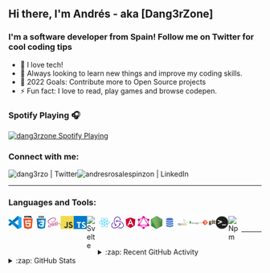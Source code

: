 ## Hi there, I'm Andrés - aka [Dang3rZone]

### I'm a software developer from Spain! Follow me on Twitter for cool coding tips

- 🔭 I love tech!
- 🌱 Always looking to learn new things and improve my coding skills.
- 🥅 2022 Goals: Contribute more to Open Source projects
- ⚡ Fun fact: I love to read, play games and browse codepen.

### Spotify Playing 🎧

[<img src="https://novatorem-dang3rzone.vercel.app/api/spotify-playing" alt="dang3rzone Spotify Playing" width="350" />](https://open.spotify.com/user/f87b185eab1e43118135b1c715207aee)

### Connect with me:

[<img align="left" alt="dang3rzo | Twitter" src="https://img.shields.io/badge/Twitter-1DA1F2?style=for-the-badge&logo=twitter&logoColor=white"/>][twitter]
[<img align="left" alt="andresrosalespinzon | LinkedIn" src="https://img.shields.io/badge/LinkedIn-0077B5?style=for-the-badge&logo=linkedin&logoColor=white"/>][linkedin]

<br />

---

### Languages and Tools:

<img align="left" alt="Visual Studio Code" width="26px" src="https://raw.githubusercontent.com/github/explore/80688e429a7d4ef2fca1e82350fe8e3517d3494d/topics/visual-studio-code/visual-studio-code.png" />
<img align="left" alt="HTML5" width="26px" src="https://raw.githubusercontent.com/github/explore/80688e429a7d4ef2fca1e82350fe8e3517d3494d/topics/html/html.png" />
<img align="left" alt="CSS3" width="26px" src="https://raw.githubusercontent.com/github/explore/80688e429a7d4ef2fca1e82350fe8e3517d3494d/topics/css/css.png" />
<img align="left" alt="Sass" width="26px" src="https://raw.githubusercontent.com/github/explore/80688e429a7d4ef2fca1e82350fe8e3517d3494d/topics/sass/sass.png" />
<img align="left" alt="JavaScript" width="26px" src="https://raw.githubusercontent.com/github/explore/80688e429a7d4ef2fca1e82350fe8e3517d3494d/topics/javascript/javascript.png" />
<img align="left" alt="TypeScript" width="26px" src="https://raw.githubusercontent.com/github/explore/80688e429a7d4ef2fca1e82350fe8e3517d3494d/topics/typescript/typescript.png" />
<img align="left" alt="Svelte" width="22px" src="https://upload.wikimedia.org/wikipedia/commons/thumb/1/1b/Svelte_Logo.svg/1200px-Svelte_Logo.svg.png" />
<img align="left" alt="React" width="26px" src="https://raw.githubusercontent.com/github/explore/80688e429a7d4ef2fca1e82350fe8e3517d3494d/topics/react/react.png" />
<img align="left" alt="Redux" width="26px" src="https://raw.githubusercontent.com/github/explore/80688e429a7d4ef2fca1e82350fe8e3517d3494d/topics/redux/redux.png" />
<img align="left" alt="Angular" width="26px" src="https://raw.githubusercontent.com/github/explore/80688e429a7d4ef2fca1e82350fe8e3517d3494d/topics/angular/angular.png" />
<img align="left" alt="GraphQL" width="26px" src="https://raw.githubusercontent.com/github/explore/80688e429a7d4ef2fca1e82350fe8e3517d3494d/topics/graphql/graphql.png" />
<img align="left" alt="Node.js" width="26px" src="https://raw.githubusercontent.com/github/explore/80688e429a7d4ef2fca1e82350fe8e3517d3494d/topics/nodejs/nodejs.png" />
<img align="left" alt="SQL" width="26px" src="https://raw.githubusercontent.com/github/explore/80688e429a7d4ef2fca1e82350fe8e3517d3494d/topics/sql/sql.png" />
<img align="left" alt="MySQL" width="26px" src="https://raw.githubusercontent.com/github/explore/80688e429a7d4ef2fca1e82350fe8e3517d3494d/topics/mysql/mysql.png" />
<img align="left" alt="MongoDB" width="26px" src="https://raw.githubusercontent.com/github/explore/80688e429a7d4ef2fca1e82350fe8e3517d3494d/topics/mongodb/mongodb.png" />
<img align="left" alt="Git" width="26px" src="https://raw.githubusercontent.com/github/explore/80688e429a7d4ef2fca1e82350fe8e3517d3494d/topics/git/git.png" />
<img align="left" alt="Terminal" width="26px" src="https://raw.githubusercontent.com/github/explore/80688e429a7d4ef2fca1e82350fe8e3517d3494d/topics/terminal/terminal.png" />
<img align="left" alt="Npm" width="26px" src="https://camo.githubusercontent.com/f2c80b28082b1568bf6ae3e4b999dcf6916e4f7ef611aa48efed85198ebe53a9/68747470733a2f2f6a6573746a732e696f2f696d672f6a6573742e706e67" />
<br />

---

<br />

<details>
  <summary>:zap: Recent GitHub Activity</summary>
  <!--START_SECTION:activity-->
  <!--END_SECTION:activity-->
</details>

<details>
  <summary>:zap: GitHub Stats</summary>

<img align="left" alt="Dang3rZone's GitHub Stats" src="https://github-stats-dang3rzone.vercel.app/api?username=Dang3rZone&show_icons=true&hide_border=true" />
</details>


[twitter]: https://twitter.com/dang3rzo
[linkedin]: https://linkedin.com/in/andresignaciorosales/

